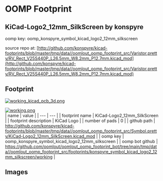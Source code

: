 # OOMP Footprint  
## KiCad-Logo2_12mm_SilkScreen  by konspyre  
  
oomp key: oomp_konspyre_symbol_kicad_logo2_12mm_silkscreen  
  
source repo at: [http://github.com/konspyre/kicad-footprints/blob/master/tmp/data//oomlout_oomp_footprint_src/Varistor.pretty/RV_Rect_V25S440P_L26.5mm_W8.2mm_P12.7mm.kicad_mod](http://github.com/konspyre/kicad-footprints/blob/master/tmp/data//oomlout_oomp_footprint_src/Varistor.pretty/RV_Rect_V25S440P_L26.5mm_W8.2mm_P12.7mm.kicad_mod)  
## Footprint  
  
[![working_kicad_pcb_3d.png](working_kicad_pcb_3d_600.png)](working_kicad_pcb_3d.png)  
  
[![working.png](working_600.png)](working.png)  
| name | value | 
| --- | --- | 
| footprint name | KiCad-Logo2_12mm_SilkScreen | 
| footprint description | KiCad Logo | 
| number of pads | 0 | 
| github path | http://github.com/konspyre/kicad-footprints/blob/master/tmp/data//oomlout_oomp_footprint_src/Symbol.pretty/KiCad-Logo2_12mm_SilkScreen.kicad_mod | 
| oomp key | oomp_konspyre_symbol_kicad_logo2_12mm_silkscreen | 
| oomp bot github | https://github.com/oomlout/oomlout_oomp_footprint_bot/tree/main/tmp/data//oomlout_oomp_footprint_src/footprints/konspyre_symbol_kicad_logo2_12mm_silkscreen/working | 
## Images  
